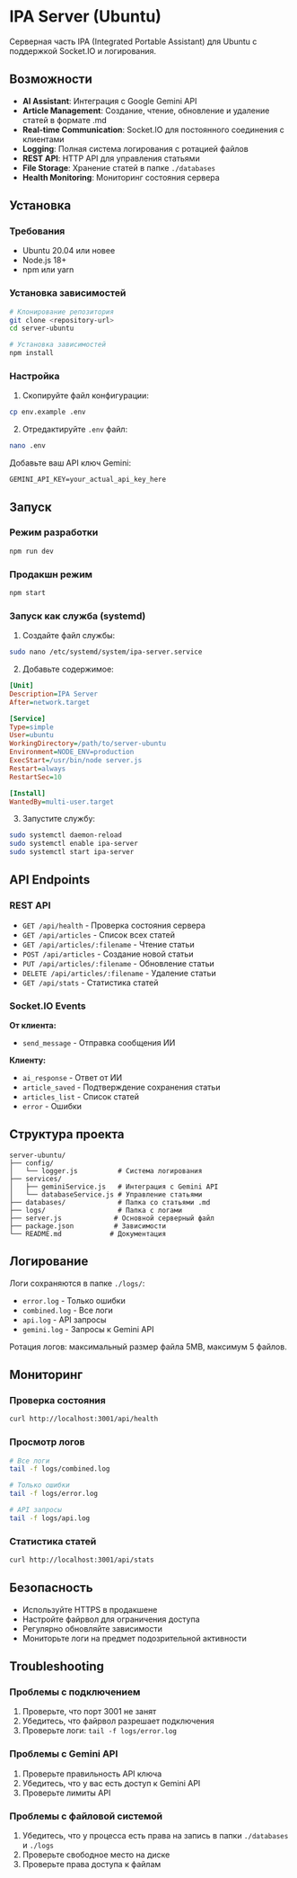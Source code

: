# IPA Server (Ubuntu)

Серверная часть IPA (Integrated Portable Assistant) для Ubuntu с поддержкой Socket.IO и логирования.

## Возможности

- **AI Assistant**: Интеграция с Google Gemini API
- **Article Management**: Создание, чтение, обновление и удаление статей в формате .md
- **Real-time Communication**: Socket.IO для постоянного соединения с клиентами
- **Logging**: Полная система логирования с ротацией файлов
- **REST API**: HTTP API для управления статьями
- **File Storage**: Хранение статей в папке `./databases`
- **Health Monitoring**: Мониторинг состояния сервера

## Установка

### Требования

- Ubuntu 20.04 или новее
- Node.js 18+ 
- npm или yarn

### Установка зависимостей

```bash
# Клонирование репозитория
git clone <repository-url>
cd server-ubuntu

# Установка зависимостей
npm install
```

### Настройка

1. Скопируйте файл конфигурации:
```bash
cp env.example .env
```

2. Отредактируйте `.env` файл:
```bash
nano .env
```

Добавьте ваш API ключ Gemini:
```
GEMINI_API_KEY=your_actual_api_key_here
```

## Запуск

### Режим разработки
```bash
npm run dev
```

### Продакшн режим
```bash
npm start
```

### Запуск как служба (systemd)

1. Создайте файл службы:
```bash
sudo nano /etc/systemd/system/ipa-server.service
```

2. Добавьте содержимое:
```ini
[Unit]
Description=IPA Server
After=network.target

[Service]
Type=simple
User=ubuntu
WorkingDirectory=/path/to/server-ubuntu
Environment=NODE_ENV=production
ExecStart=/usr/bin/node server.js
Restart=always
RestartSec=10

[Install]
WantedBy=multi-user.target
```

3. Запустите службу:
```bash
sudo systemctl daemon-reload
sudo systemctl enable ipa-server
sudo systemctl start ipa-server
```

## API Endpoints

### REST API

- `GET /api/health` - Проверка состояния сервера
- `GET /api/articles` - Список всех статей
- `GET /api/articles/:filename` - Чтение статьи
- `POST /api/articles` - Создание новой статьи
- `PUT /api/articles/:filename` - Обновление статьи
- `DELETE /api/articles/:filename` - Удаление статьи
- `GET /api/stats` - Статистика статей

### Socket.IO Events

**От клиента:**
- `send_message` - Отправка сообщения ИИ

**Клиенту:**
- `ai_response` - Ответ от ИИ
- `article_saved` - Подтверждение сохранения статьи
- `articles_list` - Список статей
- `error` - Ошибки

## Структура проекта

```
server-ubuntu/
├── config/
│   └── logger.js          # Система логирования
├── services/
│   ├── geminiService.js   # Интеграция с Gemini API
│   └── databaseService.js # Управление статьями
├── databases/             # Папка со статьями .md
├── logs/                  # Папка с логами
├── server.js             # Основной серверный файл
├── package.json          # Зависимости
└── README.md            # Документация
```

## Логирование

Логи сохраняются в папке `./logs/`:

- `error.log` - Только ошибки
- `combined.log` - Все логи
- `api.log` - API запросы
- `gemini.log` - Запросы к Gemini API

Ротация логов: максимальный размер файла 5MB, максимум 5 файлов.

## Мониторинг

### Проверка состояния
```bash
curl http://localhost:3001/api/health
```

### Просмотр логов
```bash
# Все логи
tail -f logs/combined.log

# Только ошибки
tail -f logs/error.log

# API запросы
tail -f logs/api.log
```

### Статистика статей
```bash
curl http://localhost:3001/api/stats
```

## Безопасность

- Используйте HTTPS в продакшене
- Настройте файрвол для ограничения доступа
- Регулярно обновляйте зависимости
- Мониторьте логи на предмет подозрительной активности

## Troubleshooting

### Проблемы с подключением
1. Проверьте, что порт 3001 не занят
2. Убедитесь, что файрвол разрешает подключения
3. Проверьте логи: `tail -f logs/error.log`

### Проблемы с Gemini API
1. Проверьте правильность API ключа
2. Убедитесь, что у вас есть доступ к Gemini API
3. Проверьте лимиты API

### Проблемы с файловой системой
1. Убедитесь, что у процесса есть права на запись в папки `./databases` и `./logs`
2. Проверьте свободное место на диске
3. Проверьте права доступа к файлам
